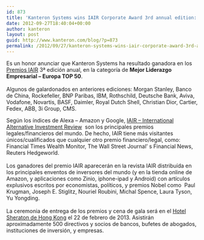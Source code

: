 ```yaml
---
id: 873
title: 'Kanteron Systems wins IAIR Corporate Award 3rd annual edition: Best Company for leadership – Europe'
date: 2012-09-27T18:40:04+00:00
author: kanteron
layout: post
guid: http://www.kanteron.com/blog/?p=873
permalink: /2012/09/27/kanteron-systems-wins-iair-corporate-award-3rd-annual-edition-best-company-for-leadership-europe/
---
```

<p title="http://www.iairawards.com">
  Es un honor anunciar que Kanteron Systems ha resultado ganadora en los <a title="http://www.iairawards.com" href="http://www.iairawards.com" target="_blank">Premios IAIR</a> 3ª edición anual, en la categoría de <strong>Mejor Liderazgo Empresarial – Europa TOP 50</strong>.<br /> <br />Algunos de galardonados en anteriores ediciones: Morgan Stanley, Banco de China, Rockefeller, BNP Paribas, IBM, Rothschild, Deutsche Bank, Aviva, Vodafone, Novartis, BASF, Daimler, Royal Dutch Shell, Christian Dior, Cartier, Fedex, ABB, 3i Group, CMS.
</p>

Según los índices de Alexa – Amazon y Google, <a title="http://www.iaireview.org" href="http://www.iaireview.org" target="_blank">IAIR – International Alternative Investment Review</a>  son los principales premios legales/financieros del mundo. De hecho, IAIR tiene más visitantes únicos/cualificados que cualquier otro premio financiero/legal, como: Financial Times Wealth Monitor, The Wall Street Journal’ s Financial News, Reuters Hedgeworld.  
   
Los ganadores del premio IAIR aparecerán en la revista IAIR distribuída en los principales enventos de inversores del mundo (y en la tienda online de Amazon, y aplicaciones como Zinio, iphone-ipad y Android) con artículos explusivos escritos por economistas, políticos, y premios Nobel como  Paul Krugman, Joseph E. Stiglitz, Nouriel Roubini, Michal Spence, Laura Tyson, Yu Yongding.  
   
La ceremonia de entrega de los premios y cena de gala será en el <a title="http://www.starwoodhotels.com/sheraton/property/overview/index.html?propertyID=482" href="http://www.starwoodhotels.com/sheraton/property/overview/index.html?propertyID=482" target="_blank">Hotel Sheraton de Hong Kong</a> el 22 de febrero de 2013. Asistirán aproximadamente 500 directivos y socios de bancos, bufetes de abogados, instituciones de inversión, y empresas.

 